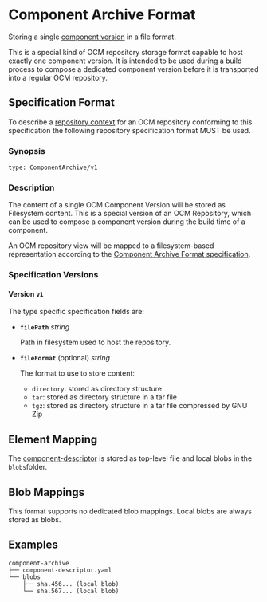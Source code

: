 # Component Archive Format

Storing a single [component version](../../../specification/elements/README.md#component-versions)
in a file format.

This is  a special kind of OCM repository storage format
capable to host exactly one component version. It is intended
to be used during a build process to compose a dedicated
component version before it is transported into a regular
OCM repository.

## Specification Format

To describe a [repository context](../../../specification/elements/README.md#repository-contexts)
for an OCM repository conforming to this specification the following
repository specification format MUST be used.

### Synopsis

```
type: ComponentArchive/v1
```

### Description

The content of a single OCM Component Version will be stored as Filesystem content.
This is a special version of an OCM Repository, which can be used to
compose a component version during the build time of a component.

An OCM repository view will be mapped to a
filesystem-based representation according to the [Component Archive Format specification](../../common/formatspec.md#component-archive-format).

### Specification Versions

#### Version `v1`

The type specific specification fields are:

- **`filePath`** *string*

  Path in filesystem used to host the repository.

- **`fileFormat`** (optional) *string*

  The format to use to store content:
  - `directory`: stored as directory structure
  - `tar`: stored as directory structure in a tar file
  - `tgz`: stored as directory structure in a tar file compressed by GNU Zip


## Element Mapping

The [component-descriptor](../../../specification/elements#component-descriptor) is stored as top-level file and local blobs in the `blobs`folder.

## Blob Mappings

This format supports no dedicated blob mappings.
Local blobs are always stored as blobs.

## Examples

```text
component-archive
├── component-descriptor.yaml
└── blobs
    ├── sha.456... (local blob)
    └── sha.567... (local blob)
```
